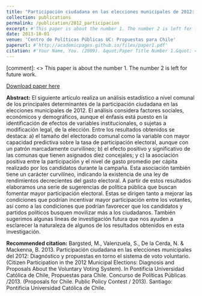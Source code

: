 ```yaml
---
title: "Participación ciudadana en las elecciones municipales de 2012: Diagnóstico y propuestas en torno al sistema de voto voluntario"
collection: publications
permalink: /publication/2012_participacion
excerpt: #'This paper is about the number 1. The number 2 is left for future work.'
date: 2013-10-01
venue: 'Centro de Políticas Públicas UC: Propuestas para Chile'
paperurl: #'http://academicpages.github.io/files/paper1.pdf'
citation: #'Your Name, You. (2009). &quot;Paper Title Number 1.&quot; <i>Journal 1</i>. 1(1).'
---
```

[comment]: <> This paper is about the number 1. The number 2 is left for future work.

[Download paper here](https://politicaspublicas.uc.cl/wp-content/uploads/2014/01/Libro-Propuestas-para-Chile_versi%C3%B3n-web.pdf#page=16)

**Abstract:** El siguiente artículo realiza un análisis estadístico a nivel comunal de los principales determinantes de la participación ciudadana en las elecciones municipales de 2012. El análisis considera factores sociales, económicos y demográficos, aunque el énfasis está puesto en la identificación de efectos de variables institucionales, o sujetas a modificación legal, de la elección. Entre los resultados obtenidos se destaca: a) el tamaño del electorado comunal como la variable con mayor capacidad predictiva sobre la tasa de participación electoral, aunque con un patrón marcadamente curvilíneo; b) el efecto positivo y significativo de las comunas que tienen asignados diez concejales; y c) la asociación positiva entre la participación y el nivel de gasto promedio per cápita realizado por los candidatos durante la campaña. Esta asociación también tiene un carácter curvilíneo, indicando la existencia de una ley de rendimientos decrecientes del gasto electoral. A partir de estos resultados elaboramos una serie de sugerencias de política pública que buscan fomentar mayor participación electoral. Estas se dirigen tanto a mejorar las condiciones que podrían incentivar mayor participación entre los votantes, así como a las condiciones que podrían favorecer que los candidatos y partidos políticos busquen movilizar más a los ciudadanos. También sugerimos algunas líneas de investigación futura que nos ayuden a esclarecer la naturaleza de algunos de los resultados obtenidos en esta investigación.

**Recommended citation:** Bargsted, M., Valenzuela, S., De la Cerda, N. & Mackenna, B. 2013. Participación ciudadana en las elecciones municipales del 2012: Diagnóstico y propuestas en torno el sistema de voto voluntario. (Citizen Participation in the 2012 Municipal Elections: Diagnosis and Proposals About the Voluntary Voting System). In Pontificia Universidad Católica de Chile, Propuestas para Chile. Concurso de Políticas Públicas /2013. (Proposals for Chile. Public Policy Contest / 2013). Santiago: Pontificia Universidad Católica de Chile.

